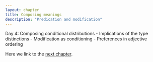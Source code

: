 ```yaml
---
layout: chapter
title: Composing meanings
description: "Predication and modification"
---
```


Day 4: Composing conditional distributions
	- Implications of the type distinctions 
	- Modification as conditioning
	- Preferences in adjective ordering

Here we link to the [next chapter](5-ambiguity.html).